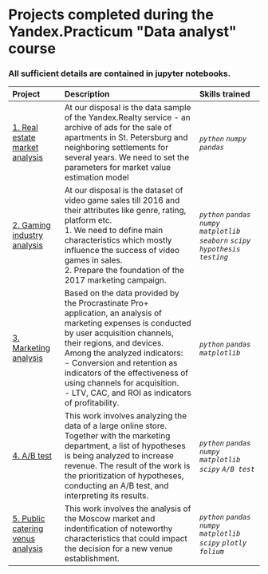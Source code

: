 # Projects completed during the Yandex.Practicum "Data analyst" course 

### All sufficient details are contained in jupyter notebooks.

| Project | Description | Skills trained  |
| :---------------------- | :---------------------- | :---------------------- |
| [1. Real estate market analysis](https://github.com/AntonMiniazev/YaP_projects/tree/main/1.%20Real_estate_market_analysis) | At our disposal is the data sample of the Yandex.Realty service - an archive of ads for the sale of apartments in St. Petersburg and neighboring settlements for several years. We need to set the parameters for market value estimation model | *`python`* *`numpy`* *`pandas`* |
| [2. Gaming industry analysis](https://github.com/AntonMiniazev/YaP_projects/tree/main/2.%20Gaming_industry_analysis) | At our disposal is the dataset of video game sales till 2016 and their attributes like genre, rating, platform etc. <br> 1. We need to define main characteristics which mostly influence the success of video games in sales.<br> 2. Prepare the foundation of the 2017 marketing campaign. | *`python`* *`pandas`* *`numpy`* *`matplotlib`* *`seaborn`* *`scipy`* *`hypothesis testing`* |
| [3. Marketing analysis](https://github.com/AntonMiniazev/YaP_projects/tree/main/3.%20Marketing_analysis) | Based on the data provided by the Procrastinate Pro+ application, an analysis of marketing expenses is conducted by user acquisition channels, their regions, and devices.<br> Among the analyzed indicators:<br>- Conversion and retention as indicators of the effectiveness of using channels for acquisition.<br>- LTV, CAC, and ROI as indicators of profitability. | *`python`* *`pandas`* *`matplotlib`* |
| [4. A/B test](https://github.com/AntonMiniazev/YaP_projects/tree/main/4.%20AB%20test) | This work involves analyzing the data of a large online store. Together with the marketing department, a list of hypotheses is being analyzed to increase revenue. The result of the work is the prioritization of hypotheses, conducting an A/B test, and interpreting its results. | *`python`* *`pandas`* *`numpy`* *`matplotlib`* *`scipy`* *`A/B test`* |
| [5. Public catering venus analysis](https://github.com/AntonMiniazev/YaP_projects/tree/main/5.%20Public_catering_venus_analysis) | This work involves the analysis of the Moscow market and indentification of noteworthy characteristics that could impact the decision for a new venue establishment. | *`python`* *`pandas`* *`numpy`* *`matplotlib`* *`scipy`* *`plotly`* *`folium`* |
